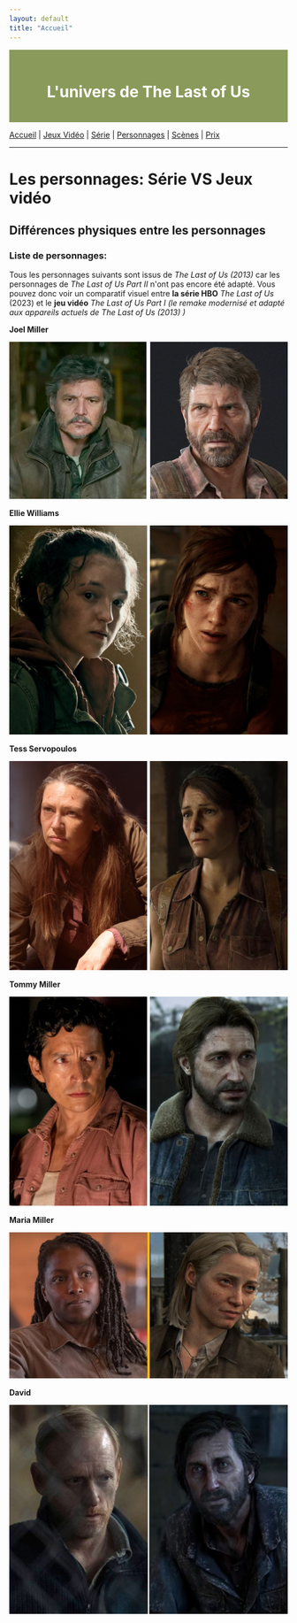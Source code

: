 ```yaml
---
layout: default
title: "Accueil"
---
```


<div style="background-color: #8A9A5B; padding: 20px; text-align: center; color: white;">
    <h1>L'univers de The Last of Us </h1>
</div>

[Accueil](index.md) | [Jeux Vidéo](jeuxvideo.md) | [Série](serie.md) | [Personnages](personnages.md) | [Scènes](scenes.md) | [Prix](prix.md)

---

# Les personnages: Série VS Jeux vidéo

## Différences physiques entre les personnages

### Liste de personnages:

Tous les personnages suivants sont issus de *The Last of Us (2013)* car les personnages de *The Last of Us Part II* n'ont pas encore été adapté. Vous pouvez donc voir un comparatif visuel entre **la série HBO** *The Last of Us* (2023) et le **jeu vidéo** *The Last of Us Part I* _(le remake modernisé et adapté aux appareils actuels de *The Last of Us* (2013) )_

__Joel Miller__

![Joel](assets/joel.jpg)

__Ellie Williams__

![Ellie](assets/ellie.jpg)

__Tess Servopoulos__

![Tess](assets/tess.jpg)

__Tommy Miller__

![Tommy](assets/tommy.jpg)

__Maria Miller__

![Maria](assets/maria.jpg)

__David__

![David](assets/david.jpg)



